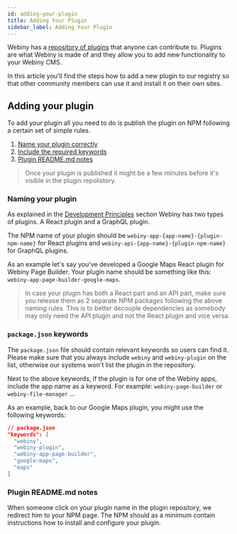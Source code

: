 ```yaml
---
id: adding-your-plugin
title: Adding Your Plugin
sidebar_label: Adding Your Plugin
---
```


Webiny has a [repository of plugins](https://www.webiny.com/plugins) that anyone can contribute to. Plugins are what Webiny is made of and they allow you to add new functionality to your Webiny CMS. 

In this article you'll find the steps how to add a new plugin to our registry so that other community members can use it and install it on their own sites.

## Adding your plugin

To add your plugin all you need to do is publish the plugin on NPM following a certain set of simple rules.

1. [Name your plugin correctly](#naming-your-plugin)
2. [Include the required keywords](#packagejson-keywords)
3. [Plugin README.md notes](#plugin-readmemd-notes)

> Once your plugin is published it might be a few minutes before it's visible in the plugin repolistory.

### Naming your plugin

As explained in the [Development Principles](get-started/development-principles.md) section Webiny has two types of plugins. A React plugin and a GraphQL plugin. 

The NPM name of your plugin should be `webiny-app-{app-name}-{plugin-npm-name}` for React plugins and `webiny-api-{app-name}-{plugin-npm-name}` for GraphQL plugins. 

As an example let's say you've developed a Google Maps React plugin for Webiny Page Builder. Your plugin name should be something like this: `webiny-app-page-builder-google-maps`.

> In case your plugin has both a React part and an API part, make sure you release them as 2 separate NPM packages following the above naming rules. This is to better decouple dependencies as somebody may only need the API plugin and not the React plugin and vice versa.

### `package.json` keywords
The `package.json` file should contain relevant keywords so users can find it. Please make sure that you always include `webiny` and `webiny-plugin` on the list, otherwise our systems won't list the plugin in the repository.

Next to the above keywords, if the plugin is for one of the Webiny apps, include the app name as a keyword. For example: `webiny-page-builder` or `webiny-file-manager` ... 

As an example, back to our Google Maps plugin, you might use the following keywords:
```json
// package.json
"keywords": [
  "webiny",
  "webiny-plugin",
  "webiny-app-page-builder",
  "google-maps",
  "maps"
]
```

### Plugin README.md notes

When someone click on your plugin name in the plugin repository, we redirect him to your NPM page. 
The NPM should as a minimum contain instructions how to install and configure your plugin. 
